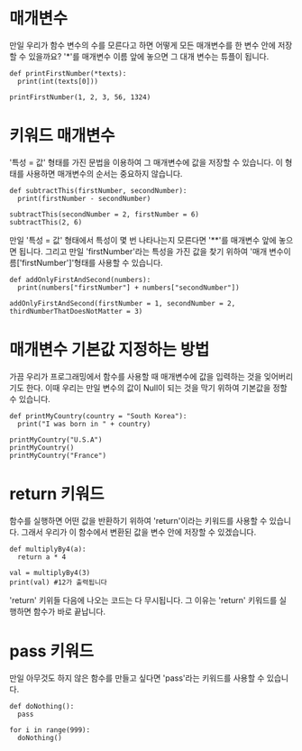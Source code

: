 
# 매개변수
만일 우리가 함수 변수의 수를 모른다고 하면 어떻게 모든 매개변수를 한 변수 안에 저장할 수 있을까요? '\*'를 매개변수 이름 앞에 놓으면 그 대개 변수는 튜플이 됩니다.

```
def printFirstNumber(*texts):
  print(int(texts[0]))

printFirstNumber(1, 2, 3, 56, 1324)
```

# 키워드 매개변수
'특성 = 값' 형태를 가진 문법을 이용하여 그 매개변수에 값을 저장할 수 있습니다. 이 형태를 사용하면 매개변수의 순서는 중요하지 않습니다.

```
def subtractThis(firstNumber, secondNumber):
  print(firstNumber - secondNumber)

subtractThis(secondNumber = 2, firstNumber = 6)
subtractThis(2, 6)
```

만일 '특성 = 값' 형태에서 특성이 몇 번 나타나는지 모른다면 '**'를 매개변수 앞에 놓으면 됩니다. 그리고 만일 'firstNumber'라는 특성을 가진 값을 찾기 위하여 '매개 변수이름['firstNumber']'형태를 사용할 수 있습니다.

```
def addOnlyFirstAndSecond(numbers):
  print(numbers["firstNumber"] + numbers["secondNumber"])

addOnlyFirstAndSecond(firstNumber = 1, secondNumber = 2, thirdNumberThatDoesNotMatter = 3)
```

# 매개변수 기본값 지정하는 방법
가끔 우리가 프로그래밍에서 함수를 사용할 때 매개변수에 값을 입력하는 것을 잊어버리기도 한다. 이때 우리는 만일 변수의 값이 Null이 되는 것을 막기 위하여 기본값을 정할 수 있습니다.

```
def printMyCountry(country = "South Korea"):
  print("I was born in " + country)

printMyCountry("U.S.A")
printMyCountry()
printMyCountry("France")
```

# return 키워드
함수를 실행하면 어떤 값을 반환하기 위하여 'return'이라는 키워드를 사용할 수 있습니다. 그래서 우리가 이 함수에서 변환된 값을 변수 안에 저장할 수 있겠습니다.

```
def multiplyBy4(a):
  return a * 4

val = multiplyBy4(3)
print(val) #12가 출력됩니다
```

'return' 키위들 다음에 나오는 코드는 다 무시됩니다. 그 이유는 'return' 키워드를 실행하면 함수가 바로 끝납니다.

# pass 키워드
만일 아무것도 하지 않은 함수를 만들고 싶다면 'pass'라는 키워드를 사용할 수 있습니다.

```
def doNothing():
  pass

for i in range(999):
  doNothing()
```
